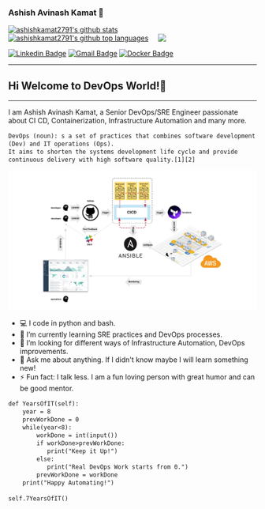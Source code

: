 ### Ashish Avinash Kamat 👋

<a href="https://github.com/ashishkamat2791">
  <img height="180em" src="https://github-readme-stats.vercel.app/api?username=ashishkamat2791&show_icons=true&theme=graywhite&count_private=true" alt="ashishkamat2791's github stats" />
  <img height="180em" src="https://github-readme-stats.vercel.app/api/top-langs/?username=ashishkamat2791&theme=graywhite&layout=compact" alt="ashishkamat2791's github top languages" />
</a>
<img align='right' src="https://media.giphy.com/media/KzJkzjggfGN5Py6nkT/giphy.gif" width="200">

 [![Linkedin Badge](https://img.shields.io/badge/-ashishkamat2791-blue?style=flat-square&logo=Linkedin&logoColor=white&link=https://www.linkedin.com/in/ashish-k-80b1674a/)](https://www.linkedin.com/in/ashish-k-80b1674a/) 
[![Gmail Badge](https://img.shields.io/badge/-ashishkamat91@gmail.com-c14438?style=flat-square&logo=Gmail&logoColor=white&link=mailto:ashishkamat91@gmail.com)](ashishkamat91@gmail.com)
[![Docker Badge](https://img.shields.io/badge/Docker-Docker%20Hub-orange)](https://hub.docker.com/u/ashishkamat2791)

---
## Hi  Welcome to DevOps World!👋
---
I am Ashish Avinash Kamat, a Senior DevOps/SRE Engineer passionate about CI CD, Containerization, Infrastructure Automation and many more. 

```
DevOps (noun): s a set of practices that combines software development (Dev) and IT operations (Ops). 
It aims to shorten the systems development life cycle and provide continuous delivery with high software quality.[1][2] 
```
![devops-diagram](images/devops-1.png)


- :computer: I code in python and bash.
- 🌱 I’m currently learning SRE practices and DevOps processes.
- 👯 I’m looking for different ways of Infrastructure Automation, DevOps improvements.
- 💬 Ask me about anything. If I didn't know maybe I will learn something new!
- ⚡ Fun fact: I talk less. I am a fun loving person with great humor and can be good mentor.

```
def YearsOfIT(self):
    year = 8
    prevWorkDone = 0
    while(year<8):
        workDone = int(input())
        if workDone>prevWorkDone:
           print("Keep it Up!")
        else:
           print("Real DevOps Work starts from 0.")
        prevWorkDone = workDone 
    print("Happy Automating!")
    
self.7YearsOfIT()
```

